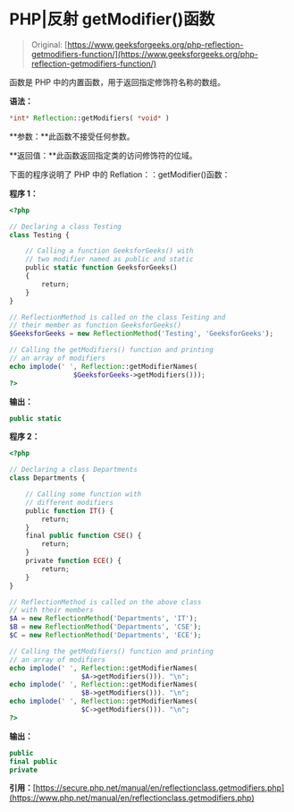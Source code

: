 # PHP|反射 getModifier()函数

> Original: [https://www.geeksforgeeks.org/php-reflection-getmodifiers-function/](https://www.geeksforgeeks.org/php-reflection-getmodifiers-function/)

函数是 PHP 中的内置函数，用于返回指定修饰符名称的数组。

**语法：**

```php
*int* Reflection::getModifiers( *void* )
```

**参数：**此函数不接受任何参数。

**返回值：**此函数返回指定类的访问修饰符的位域。

下面的程序说明了 PHP 中的 Reflation：：getModifier()函数：

**程序 1：**

```php
<?php

// Declaring a class Testing
class Testing { 

    // Calling a function GeeksforGeeks() with
    // two modifier named as public and static
    public static function GeeksforGeeks()
    {
        return;
    }
}

// ReflectionMethod is called on the class Testing and
// their member as function GeeksforGeeks()
$GeeksforGeeks = new ReflectionMethod('Testing', 'GeeksforGeeks');

// Calling the getModifiers() function and printing
// an array of modifiers
echo implode(' ', Reflection::getModifierNames(
                $GeeksforGeeks->getModifiers()));
?>
```

**输出：**

```php
public static

```

**程序 2：**

```php
<?php

// Declaring a class Departments
class Departments { 

    // Calling some function with
    // different modifiers
    public function IT() {
        return;
    }
    final public function CSE() {
        return;
    }
    private function ECE() {
        return;
    }
}

// ReflectionMethod is called on the above class
// with their members
$A = new ReflectionMethod('Departments', 'IT');
$B = new ReflectionMethod('Departments', 'CSE');
$C = new ReflectionMethod('Departments', 'ECE');

// Calling the getModifiers() function and printing
// an array of modifiers
echo implode(' ', Reflection::getModifierNames(
                  $A->getModifiers())). "\n";
echo implode(' ', Reflection::getModifierNames(
                  $B->getModifiers())). "\n";
echo implode(' ', Reflection::getModifierNames(
                  $C->getModifiers())). "\n";
?>
```

**输出：**

```php
public
final public
private

```

**引用：**[https://secure.php.net/manual/en/reflectionclass.getmodifiers.php](https://www.php.net/manual/en/reflectionclass.getmodifiers.php)